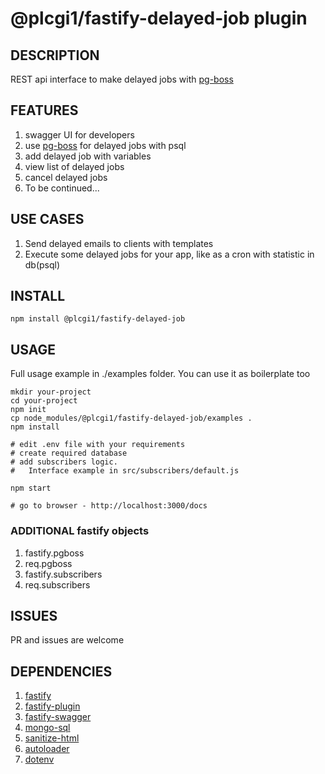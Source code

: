 # @plcgi1/fastify-delayed-job plugin

## DESCRIPTION

REST api interface to make delayed jobs with [pg-boss](https://github.com/timgit/pg-boss)

## FEATURES

1. swagger UI for developers
2. use [pg-boss](https://github.com/timgit/pg-boss) for delayed jobs with psql
3. add delayed job with variables
4. view list of delayed jobs
5. cancel delayed jobs 
6. To be continued...

## USE CASES

1. Send delayed emails to clients with templates
2. Execute some delayed jobs for your app, like as a cron with statistic in db(psql)

## INSTALL

```
npm install @plcgi1/fastify-delayed-job
```

## USAGE

Full usage example in ./examples folder. You can use it as boilerplate too

```
mkdir your-project
cd your-project
npm init
cp node_modules/@plcgi1/fastify-delayed-job/examples .
npm install

# edit .env file with your requirements
# create required database
# add subscribers logic.
#   Interface example in src/subscribers/default.js

npm start

# go to browser - http://localhost:3000/docs

```

### ADDITIONAL fastify objects

1. fastify.pgboss
2. req.pgboss
3. fastify.subscribers
4. req.subscribers

## ISSUES

PR and issues are welcome

## DEPENDENCIES

1. [fastify](https://www.fastify.io/)
2. [fastify-plugin](https://github.com/fastify/fastify-plugin)
3. [fastify-swagger](https://github.com/fastify/fastify-swagger)
4. [mongo-sql](https://github.com/goodybag/mongo-sql)
5. [sanitize-html](https://github.com/apostrophecms/sanitize-html)
6. [autoloader]()
7. [dotenv]()